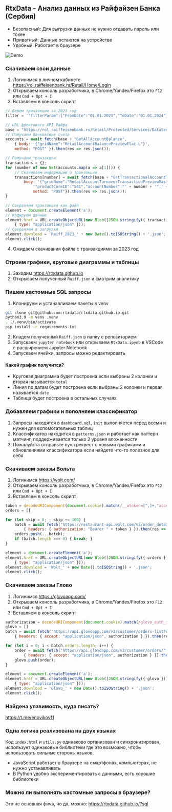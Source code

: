 ## RtxData - Анализ данных из Райфайзен Банка (Сербия)

- Безопасный: Для выгрузки данных не нужно отдавать пароль или токен
- Приватный: Данные остаются на устройстве
- Удобный: Работает в браузере

![Demo](./demo.png)

### Скачиваем свои данные

1) Логинимся в личном кабинете https://rol.raiffeisenbank.rs/Retail/Home/Login
2) Открываем консоль разработчика, в Chrome/Yandex/Firefox это `F12` или `Cmd + Opt + I`
3) Вставляем в консоль скрипт
```javascript
// Берем транзакции за 2023 год
filter = '"filterParam":{"FromDate":"01.01.2023","ToDate":"01.01.2024"}'

// URL фронтового API Райфа
base = "https://rol.raiffeisenbank.rs/Retail/Protected/Services/DataService.svc/"
// Получаем банковские счета
accounts = await fetch(base + "GetAllAccountBalance",
    { body: '{"gridName":"RetailAccountBalancePreviewFlat-L"}', 
    method: "POST" }).then(res => res.json());

// Получаем транзакции
transactions = {};
for (number of new Set(accounts.map(a => a[1]))) {
    // Скачиваем информацию о транзакции
    transactions[number] = await fetch(base + "GetTransactionalAccountTurnover", {
        body: '{"gridName":"RetailAccountTurnoverTransactionPreviewMasterDetail-S",' +
            '"productCoreID":"541","accountNumber":"' + number + '",' + filter + '}',
            method: "POST"}).then(res => res.json());
}

// Сохраняем транзакции как файл
element = document.createElement('a');
// Кодируем данные
element.href = URL.createObjectURL(new Blob([JSON.stringify({ transactions })],
    { type: "application/json" }));
// Сохраняем в загрузки
element.download = 'Raiff_2023_' + new Date().toISOString() + '.json';
element.click();
```
4) Ожидаем скачивания файла с транзакциями за 2023 год

### Строим графики, круговые диаграммы и таблицы

1) Заходим https://rtxdata.github.io
2) Открываем полученный `Raiff.json` и смотрим аналитику

### Пишем кастомные SQL запросы

1) Клонируем и устанавливаем пакеты в venv
```bash
git clone git@github.com:rtxdata/rtxdata.github.io.git
python3.9 -m venv .venv
. ./.venv/bin/activate
pip install -r requirements.txt
```
2) Кладем полученный `Raiff.json` в папку с репозиторием
3) Запускаем `jupyter notebook` или открываем `RtxData.ipynb` в VSCode с расширением Jupyter Notebook
4) Запускаем ячейки, запросы можно редактировать

#### Какой график получится?

- Круговая диаграмма будет построена если выбраны 2 колонки и вторая называется `total`
- Линия по датам будет построена если выбраны 2 колонки и первая называется `date`
- Таблица будет построена в остальных случаях

### Добавляем графики и пополняем классификатор

1) Запросы находятся в `dashboard.sql`, `init` выполняется перед всеми и нужен для вспомогательных таблиц
2) Классификатор находится в `patterns.json` и работает как паттерн матчинг, поддерживается только 2 уровня вложенности
3) Пожалуйста отправьте пулл реквест с новыми графиками и обновлениями классификатора если найдете что-то полезное для себя

### Скачиваем заказы Вольта

1) Логинимся https://wolt.com/
2) Открываем консоль разработчика, в Chrome/Yandex/Firefox это `F12` или `Cmd + Opt + I`
3) Вставляем в консоль скрипт
```javascript
token = decodeURIComponent(document.cookie).match(/__wtoken=[^,]+,"accessToken":"([^"]+)/)[1]
orders = []

for (let skip = 0; ; skip += 100) {
    batch = await fetch("https://restaurant-api.wolt.com/v2/order_details/?limit=100&skip=" + skip,
        { headers: { authorization: "Bearer " + token } }).then(res => res.json());
    orders.push(...batch);
    if (batch.length === 0) { break; }
}

element = document.createElement('a');
element.href = URL.createObjectURL(new Blob([JSON.stringify({ orders })],
    { type: "application/json" }));
element.download = 'Wolt_' + new Date().toISOString() + '.json';
element.click();
```

### Скачиваем заказы Глово

1) Логинимся https://glovoapp.com/
2) Открываем консоль разработчика, в Chrome/Yandex/Firefox это `F12` или `Cmd + Opt + I`
3) Вставляем в консоль скрипт
```javascript
authorization = decodeURIComponent(document.cookie).match(/glovo_auth_info={"accessToken":"([^"]+)/)[1]
glovo = []
batch = await fetch("https://api.glovoapp.com/v3/customer/orders-list?offset=0&limit=10000",
    { headers: { accept: "application/json", authorization } }).then(res => res.json());

for (let i = 0; i < batch.orders.length; i++) {
    order = await fetch("https://api.glovoapp.com/v3/customer/orders/" + batch.orders[i].orderId,
        { headers: { accept: "application/json", authorization } }).then(res => res.json());
    glovo.push(order);
}

element = document.createElement('a');
element.href = URL.createObjectURL(new Blob([JSON.stringify({ glovo })],
    { type: "application/json" }));
element.download = 'Glovo_' + new Date().toISOString() + '.json';
element.click();
```

### Найдена уязвимость, куда писать?

https://t.me/enovikov11

### Одна логика реализована на двух языках

Код `index.html` и `utils.py` одинаково организован и синхронизирован, использует одинаковые библиотеки где это возможно, чтобы использовать сильные стороны языков:
- JavaScript работает в браузере на смартфонах, компьютерах, не нужно устанавливать
- В Python удобно экспериментировать с данными, есть хорошие библиотеки

### Можно ли выполнять кастомные запросы в браузере?

Это не основная фича, но да, можно: https://rtxdata.github.io/?sql
